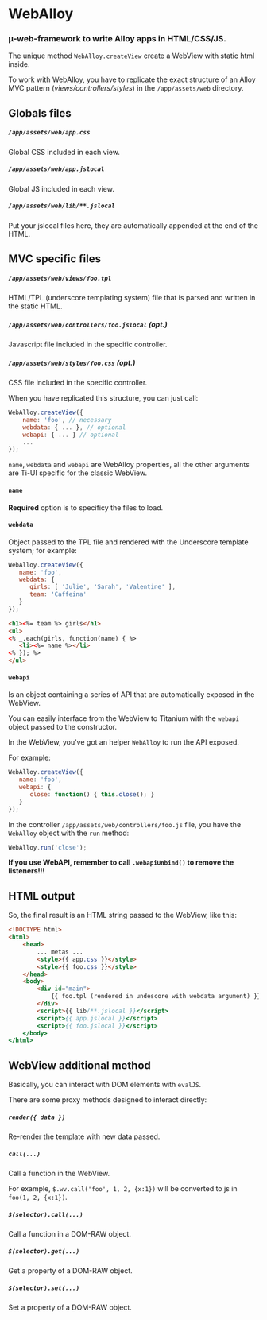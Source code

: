 # WebAlloy

### µ-web-framework to write Alloy apps in HTML/CSS/JS.

The unique method `WebAlloy.createView` create a WebView with static html inside.

To work with WebAlloy, you have to replicate the exact structure of an Alloy MVC pattern (*views/controllers/styles*) in the `/app/assets/web` directory.

## Globals files

##### `/app/assets/web/app.css`
Global CSS included in each view.

##### `/app/assets/web/app.jslocal`
Global JS included in each view.

##### `/app/assets/web/lib/**.jslocal`
Put your jslocal files here, they are automatically appended at the end of the HTML.

## MVC specific files

##### `/app/assets/web/views/foo.tpl`
HTML/TPL (underscore templating system) file that is parsed and written in the static HTML.

##### `/app/assets/web/controllers/foo.jslocal` (opt.)
Javascript file included in the specific controller.

##### `/app/assets/web/styles/foo.css` (opt.)
CSS file included in the specific controller.

When you have replicated this structure, you can just call:

```javascript
WebAlloy.createView({
	name: 'foo', // necessary
	webdata: { ... }, // optional
	webapi: { ... } // optional
	...
});
```

`name`, `webdata` and `webapi` are WebAlloy properties, all the other arguments are Ti-UI specific for the classic WebView.

#### `name`

**Required** option is to specificy the files to load.

#### `webdata`

Object passed to the TPL file and rendered with the Underscore template system; for example:

```javascript
WebAlloy.createView({
   name: 'foo',
   webdata: {
      girls: [ 'Julie', 'Sarah', 'Valentine' ],
      team: 'Caffeina'
   }
});
```

```html
<h1><%= team %> girls</h1>
<ul>
<% _.each(girls, function(name) { %>
   <li><%= name %></li>
<% }); %>
</ul>
```

#### `webapi`

Is an object containing a series of API that are automatically exposed in the WebView.

You can easily interface from the WebView to Titanium with the `webapi` object passed to the constructor.

In the WebView, you've got an helper `WebAlloy` to run the API exposed.

For example:

```javascript
WebAlloy.createView({
   name: 'foo',
   webapi: {
      close: function() { this.close(); }
   }
});
```

In the controller `/app/assets/web/controllers/foo.js` file, you have the `WebAlloy` object with the `run` method:

```javascript
WebAlloy.run('close');
```

**If you use WebAPI, remember to call `.webapiUnbind()` to remove the listeners!!!**

## HTML output

So, the final result is an HTML string passed to the WebView, like this:

```html
<!DOCTYPE html>
<html>
	<head>
		... metas ...
		<style>{{ app.css }}</style>
		<style>{{ foo.css }}</style>
	</head>
	<body>
		<div id="main">
			{{ foo.tpl (rendered in undescore with webdata argument) }}
		</div>
		<script>{{ lib/**.jslocal }}</script>
		<script>{{ app.jslocal }}</script>
		<script>{{ foo.jslocal }}</script>
	</body>
</html>
```

## WebView additional method

Basically, you can interact with DOM elements with `evalJS`.

There are some proxy methods designed to interact directly:

##### `render({ data })`

Re-render the template with new data passed.

##### `call(...)`

Call a function in the WebView.

For example, `$.wv.call('foo', 1, 2, {x:1})` will be converted to js in `foo(1, 2, {x:1})`.

##### `$(selector).call(...)`

Call a function in a DOM-RAW object.

##### `$(selector).get(...)`

Get a property of a DOM-RAW object.

##### `$(selector).set(...)`

Set a property of a DOM-RAW object.
